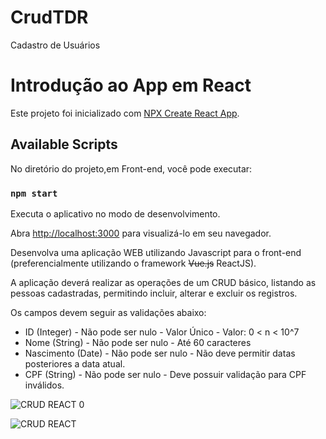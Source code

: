 # CrudTDR
Cadastro de Usuários

# Introdução ao App em  React 

Este projeto foi inicializado com [NPX Create React App](https://github.com/facebook/create-react-app).

## Available Scripts

No diretório do projeto,em Front-end, você pode executar:

### `npm start`

Executa o aplicativo no modo de desenvolvimento.

Abra [http://localhost:3000](http://localhost:3000) para visualizá-lo em seu navegador.


Desenvolva uma aplicação WEB utilizando Javascript para o front-end (preferencialmente utilizando o framework <s>Vue.js</s> ReactJS).

A aplicação deverá realizar as operações de um CRUD básico, listando as pessoas cadastradas, permitindo incluir, alterar e excluir os registros.

Os campos devem seguir as validações abaixo:
- ID (Integer)
       - Não pode ser nulo
       - Valor Único
       - Valor: 0 < n < 10^7
- Nome (String)
       - Não pode ser nulo
       - Até 60 caracteres
- Nascimento (Date)
       - Não pode ser nulo
       - Não deve permitir datas posteriores a data atual.
- CPF (String)
       - Não pode ser nulo
       - Deve possuir validação para CPF inválidos.  

![CRUD REACT 0](https://user-images.githubusercontent.com/86749686/151852357-1712a3a6-16b5-45ff-8a5c-0b4fcb4332b7.png)

![CRUD REACT](https://user-images.githubusercontent.com/86749686/151852575-6d03edbd-0daa-4684-a8cf-758a453c3e44.png)

